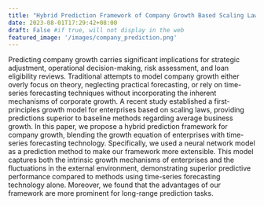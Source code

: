 ```yaml
---
title: "Hybrid Prediction Framework of Company Growth Based Scaling Law and Neural Network"
date: 2023-08-01T17:29:42+08:00
draft: False #if true, will not display in the web
featured_image: '/images/company_prediction.png'
---
```



Predicting company growth carries significant implications for strategic adjustment, operational decision-making, risk assessment, and loan eligibility reviews. Traditional attempts to model company growth either overly focus on theory, neglecting practical forecasting, or rely on time-series forecasting techniques without incorporating the inherent mechanisms of corporate growth. A recent study established a first-principles growth model for enterprises based on scaling laws, providing predictions superior to baseline methods regarding average business growth. In this paper, we propose a hybrid prediction framework for company growth, blending the growth equation of enterprises with time-series forecasting technology. Specifically, we used a neural network model as a prediction method to make our framework more extensible.  This model captures both the intrinsic growth mechanisms of enterprises and the fluctuations in the external environment, demonstrating superior predictive performance compared to methods using time-series forecasting technology alone. Moreover, we found that the advantages of our framework are more prominent for long-range prediction tasks.